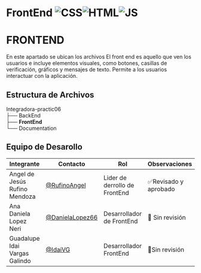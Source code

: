 # FrontEnd ![CSS]( https://img.shields.io/badge/CSS-239120?&style=for-the-badge&logo=css3&logoColor=white)![HTML](https://img.shields.io/badge/HTML-239120?style=for-the-badge&logo=html5&logoColor=white)![JS](https://img.shields.io/badge/JavaScript-F7DF1E?style=for-the-badge&logo=javascript&logoColor=black)

# FRONTEND
En este apartado se ubican los archivos 
El front end es aquello que ven los usuarios e incluye elementos visuales, como botones, casillas de verificación, gráficos y mensajes de texto. Permite a los usuarios interactuar con la aplicación.
## Estructura de Archivos
Integradora-practic06<br>
├── BackEnd <br>
├── **FrontEnd** <br>
└── Documentation <br>

## Equipo de Desarollo
| Integrante | Contacto | Rol | Observaciones |
|-------------|--------|----------|---------------|
|Angel de Jesús Rufino Mendoza|[@RufinoAngel](https://github.com/RufinoAngel)|Lider de derrollo de FrontEnd| ✅Revisado y aprobado
|Ana Daniela Lopez Neri|  [@DanielaLopez66](https://github.com/DanielaLopez66)      |   Desarrollador de  FrontEnd   |🫥 Sin revisión|
|Guadalupe Idai Vargas Galindo|[@IdaiVG](https://github.com/IdaiVG)|Desarrollador FrontEnd|🫥Sin revisión|